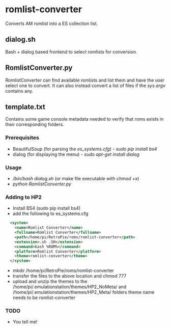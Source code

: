 # romlist-converter
Converts AM romlist into a ES collection list.

## dialog.sh
Bash + dialog based frontend to select romlists for conversion.

## RomlistConverter.py
RomlistConverter can find available romlists and list them and have the user select one to convert.
It can also instead convert a list of files if the *sys.argv* contains any.

## template.txt
Contains some game console metadata needed to verify that roms exists in their corresponding folders.

### Prerequisites
* BeautifulSoup (for parsing the *es_systems.cfg*) - _sudo pip install bs4_
* dialog (for displaying the menu) - _sudo apt-get install dialog_

### Usage
* _/bin/bash dialog.sh_ (or make file executable with *chmod +x*)
* _python RomlistConverter.py_

### Adding to HP2
* Install BS4 (sudo pip install bs4)
* add the following to es_systems.cfg

``` xml	
  <system>
    <name>Romlist Converter</name>
    <fullname>Romlist Converter</fullname>
    <path>/home/pi/RetroPie/roms/romlist-converter</path>
    <extension>.sh .SH</extension>
    <command>bash %ROM%</command>
    <platform>Romlist Converter</platform>
    <theme>romlist-converter</theme>
  </system>
```

* mkdir /home/pi/RetroPie/roms/romlist-converter
* transfer the files to the above location and chmod 777
* upload and unzip the themes to the /home/pi/.emulationstation/themes/HP2_NoMeta/ and /home/pi/.emulationstation/themes/HP2_Meta/ folders theme name needs to be romlist-converter

### TODO
* You tell me!
